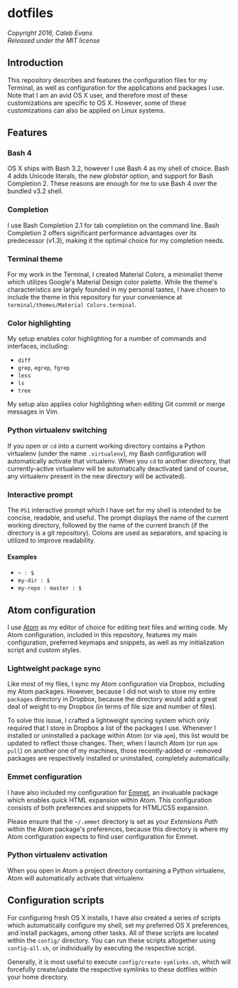 # dotfiles
*Copyright 2016, Caleb Evans*  
*Released under the MIT license*

## Introduction

This repository describes and features the configuration files for my Terminal,
as well as configuration for the applications and packages I use. Note that I am
an avid OS X user, and therefore most of these customizations are specific to OS
X. However, some of these customizations can also be applied on Linux systems.

## Features

### Bash 4

OS X ships with Bash 3.2, however I use Bash 4 as my shell of choice. Bash 4
adds Unicode literals, the new *globstar* option, and support for Bash
Completion 2. These reasons are enough for me to use Bash 4 over the bundled
v3.2 shell.

### Completion

I use Bash Completion 2.1 for tab completion on the command line. Bash
Completion 2 offers significant performance advantages over its predecessor
(v1.3), making it the optimal choice for my completion needs.

### Terminal theme

For my work in the Terminal, I created Material Colors, a minimalist theme which
utilizes Google's Material Design color palette. While the theme's
characteristics are largely founded in my personal tastes, I have chosen to
include the theme in this repository for your convenience at `terminal/themes/Material Colors.terminal`.

### Color highlighting

My setup enables color highlighting for a number of commands and interfaces,
including:

* `diff`
* `grep`, `egrep`, `fgrep`
* `less`
* `ls`
* `tree`

My setup also applies color highlighting when editing Git commit or merge
messages in Vim.

### Python virtualenv switching

If you open or `cd` into a current working directory contains a Python
virtualenv (under the name `.virtualenv`), my Bash configuration will
automatically activate that virtualenv. When you `cd` to another directory, that
currently-active virtualenv will be automatically deactivated (and of course,
any virtualenv present in the new directory will be activated).

### Interactive prompt

The `PS1` interactive prompt which I have set for my shell is intended to be
concise, readable, and useful. The prompt displays the name of the current
working directory, followed by the name of the current branch (if the directory
is a git repository). Colons are used as separators, and spacing is utilized to
improve readability.

#### Examples

* `~ : $`
* `my-dir : $`
* `my-repo : master : $`

## Atom configuration

I use [Atom](https://atom.io/) as my editor of choice for editing text files and
writing code. My Atom configuration, included in this repository, features my
main configuration, preferred keymaps and snippets, as well as my initialization
script and custom styles.

### Lightweight package sync

Like most of my files, I sync my Atom configuration via Dropbox, including my
Atom packages. However, because I did not wish to store my entire `packages`
directory in Dropbox, because the directory would add a great deal of weight to
my Dropbox (in terms of file size and number of files).

To solve this issue, I crafted a lightweight syncing system which only required
that I store in Dropbox a list of the packages I use. Whenever I installed or
uninstalled a package within Atom (or via `apm`), this list would be updated to
reflect those changes. Then, when I launch Atom (or run `apm pull`) on another
one of my machines, those recently-added or -removed packages are respectively
installed or uninstalled, completely automatically.

### Emmet configuration

I have also included my configuration for [Emmet](http://emmet.io/), an
invaluable package which enables quick HTML expansion within Atom. This
configuration consists of both preferences and snippets for HTML/CSS expansion.

Please ensure that the `~/.emmet` directory is set as your *Extensions Path*
within the Atom package's preferences, because this directory is where my Atom
configuration expects to find user configuration for Emmet.

### Python virtualenv activation

When you open in Atom a project directory containing a Python virtualenv, Atom
will automatically activate that virtualenv.

## Configuration scripts

For configuring fresh OS X installs, I have also created a series of scripts
which automatically configure my shell, set my preferred OS X preferences, and
install packages, among other tasks. All of these scripts are located within the
`config/` directory. You can run these scripts altogether using `config-all.sh`,
or individually by executing the respective script.

Generally, it is most useful to execute `config/create-symlinks.sh`, which will
forcefully create/update the respective symlinks to these dotfiles within your
home directory.
